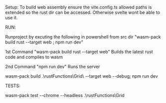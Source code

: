 Setup:
To build web assembly ensure the vite.config.ts allowed paths is extended so the rust dir can be accessed. Otherwise svelte wont be able to use it.

RUN:

Runproject by excuting the following in powershell from src dir
"wasm-pack build rust --target web ; npm run dev"

1st Command "wasm-pack build rust --target web" Builds the latest rust code and compiles to wasm

2nd Command "npm run dev" Runs the server

wasm-pack build .\rustFunctions\Grid\ --target web --debug; npm run dev


TESTS:

wasm-pack test --chrome --headless  .\rustFunctions\Grid 
